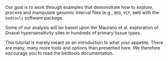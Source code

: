<script>
import Link from "../../Link.svelte";
</script>

Our goal is to work through examples that demonstrate how to explore, process and manipulate genomic interval files (e.g., `BED`, `VCF`, `BAM`) with the `bedtools` software package.

Some of our analysis will be based upon the <Link href="https://science.sciencemag.org/content/337/6099/1190">Maurano et al.</Link> exploration of DnaseI hypersensitivity sites in hundreds of primary tissue types.

This tutorial is merely meant as an introduction to whet your appetite. There are many, many more tools and options than presented here. We therefore encourage you to read the <Link href="https://bedtools.readthedocs.io/en/latest/">bedtools documentation</Link>.
